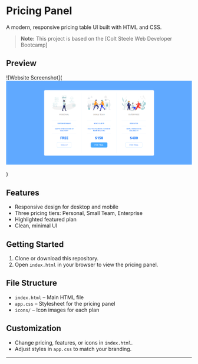 # Pricing Panel

A modern, responsive pricing table UI built with HTML and CSS.

> **Note:** This project is based on the [Colt Steele Web Developer Bootcamp]

## Preview

![Website Screenshot](
![alt text](image.png)

)
<!-- Replace 'images/screenshot.png' with your actual screenshot path -->

## Features

- Responsive design for desktop and mobile
- Three pricing tiers: Personal, Small Team, Enterprise
- Highlighted featured plan
- Clean, minimal UI

## Getting Started

1. Clone or download this repository.
2. Open `index.html` in your browser to view the pricing panel.

## File Structure

- `index.html` – Main HTML file
- `app.css` – Stylesheet for the pricing panel
- `icons/` – Icon images for each plan

## Customization

- Change pricing, features, or icons in `index.html`.
- Adjust styles in `app.css` to match your branding.

---
